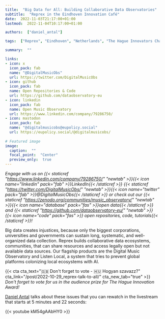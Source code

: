 ```yaml
---
title:  "Big Data for All: Building Collaborative Data Observatories"
subtitle:  "Reprex in the Eindhoven Innovation Café"
date:  2022-11-03T21:17:00+01:00
lastmod:  2022-11-04T10:17:00+01:00

authors:  ["daniel_antal"]

tags:  ["Reprex", "Eindhoven", "Netherlands", "The Hague Innovators Challenge 2022", "ImpactCity", "Digital Music Observatory"]

summary:  ""

links:
- icon: x
  icon_pack: fab
  name: "@DigitalMusicObs"
  url: https://twitter.com/DigitalMusicObs
- icon: github
  icon_pack: fab
  name: Open Repositories & Code
  url: https://github.com/dataobservatory-eu
- icon: linkedin
  icon_pack: fab
  name: Open Music Observatory
  url: https://www.linkedin.com/company/79286750/
- icon: mastodon
  icon_pack: fab
  name: "@digitalmusicobs@eupolicy.social"
  url: https://eupolicy.social/@digitalmusicobs/
  
# Featured image
image: 
  caption:  ""
  focal_point:  "Center"
  preview_only:  true
---
```

_Engage with us on {{< staticref "https://www.linkedin.com/company/79286750/" "newtab" >}}{{< icon name="linkedin" pack="fab" >}}LinkedIn{{< /staticref >}} {{< staticref "https://twitter.com/DigitalMusicObs/" "newtab" >}}{{< icon name="twitter" pack="fab" >}}@DigitalMusicObs{{< /staticref >}} or check out our {{< staticref "https://zenodo.org/communities/music_observatory/" "newtab" >}}{{< icon name="database" pack="fas" >}}open data{{< /staticref >}} and {{< staticref "https://github.com/dataobservatory-eu/" "newtab" >}} {{< icon name="code" pack="fas" >}} open repositories, code, tutorials{{< /staticref >}}!_

Big data creates injustices, because only the biggest corporations, universities and governments can sustain long, systematic, and well-organized data collection. Reprex builds collaborative data ecosystems, communities, that can share resources and access legally open but not available data sources. Our flagship products are the Digital Music Observatory and Listen Local, a system that tries to prevent global platforms colonizing local ecosystems with AI.

{{< cta cta_text="🇬🇧  Don't forget to vote - 🇭🇺 Hogyan szavazz?" cta_link="/post/2022-10-29_reprex-talk-to-all/" cta_new_tab="true" >}} 
_Don't forget to vote for us in the audience prize for The Hague Innovation Award!_

[Daniel Antal](/authors/daniel_antal) talks about these issues that you can rewatch in the livestream that starts at 5 minutes and 22 seconds:


{{< youtube kM54gAAbHY0 >}}


